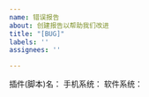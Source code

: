 ```yaml
---
name: 错误报告
about: 创建报告以帮助我们改进
title: "[BUG]"
labels: ''
assignees: ''

---
```


插件(脚本)名：
手机系统：
软件系统：
